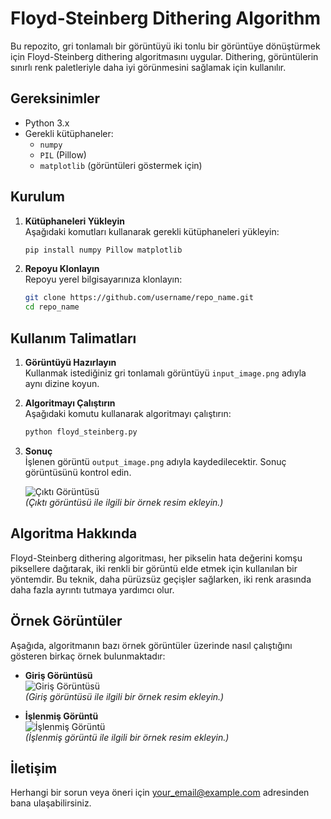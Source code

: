 
# Floyd-Steinberg Dithering Algorithm

Bu repozito, gri tonlamalı bir görüntüyü iki tonlu bir görüntüye dönüştürmek için Floyd-Steinberg dithering algoritmasını uygular. Dithering, görüntülerin sınırlı renk paletleriyle daha iyi görünmesini sağlamak için kullanılır.

## Gereksinimler

- Python 3.x
- Gerekli kütüphaneler:
  - `numpy`
  - `PIL` (Pillow)
  - `matplotlib` (görüntüleri göstermek için)

## Kurulum

1. **Kütüphaneleri Yükleyin**  
   Aşağıdaki komutları kullanarak gerekli kütüphaneleri yükleyin:

   ```bash
   pip install numpy Pillow matplotlib
   ```

2. **Repoyu Klonlayın**  
   Repoyu yerel bilgisayarınıza klonlayın:

   ```bash
   git clone https://github.com/username/repo_name.git
   cd repo_name
   ```

## Kullanım Talimatları

1. **Görüntüyü Hazırlayın**  
   Kullanmak istediğiniz gri tonlamalı görüntüyü `input_image.png` adıyla aynı dizine koyun.

2. **Algoritmayı Çalıştırın**  
   Aşağıdaki komutu kullanarak algoritmayı çalıştırın:

   ```bash
   python floyd_steinberg.py
   ```

3. **Sonuç**  
   İşlenen görüntü `output_image.png` adıyla kaydedilecektir. Sonuç görüntüsünü kontrol edin.

   ![Çıktı Görüntüsü](path/to/your/output_image.jpg)  
   *(Çıktı görüntüsü ile ilgili bir örnek resim ekleyin.)*

## Algoritma Hakkında

Floyd-Steinberg dithering algoritması, her pikselin hata değerini komşu piksellere dağıtarak, iki renkli bir görüntü elde etmek için kullanılan bir yöntemdir. Bu teknik, daha pürüzsüz geçişler sağlarken, iki renk arasında daha fazla ayrıntı tutmaya yardımcı olur.

## Örnek Görüntüler

Aşağıda, algoritmanın bazı örnek görüntüler üzerinde nasıl çalıştığını gösteren birkaç örnek bulunmaktadır:

- **Giriş Görüntüsü**  
  ![Giriş Görüntüsü](path/to/your/input_image.jpg)  
  *(Giriş görüntüsü ile ilgili bir örnek resim ekleyin.)*

- **İşlenmiş Görüntü**  
  ![İşlenmiş Görüntü](path/to/your/output_image.jpg)  
  *(İşlenmiş görüntü ile ilgili bir örnek resim ekleyin.)*

## İletişim

Herhangi bir sorun veya öneri için [your_email@example.com](mailto:your_email@example.com) adresinden bana ulaşabilirsiniz.


